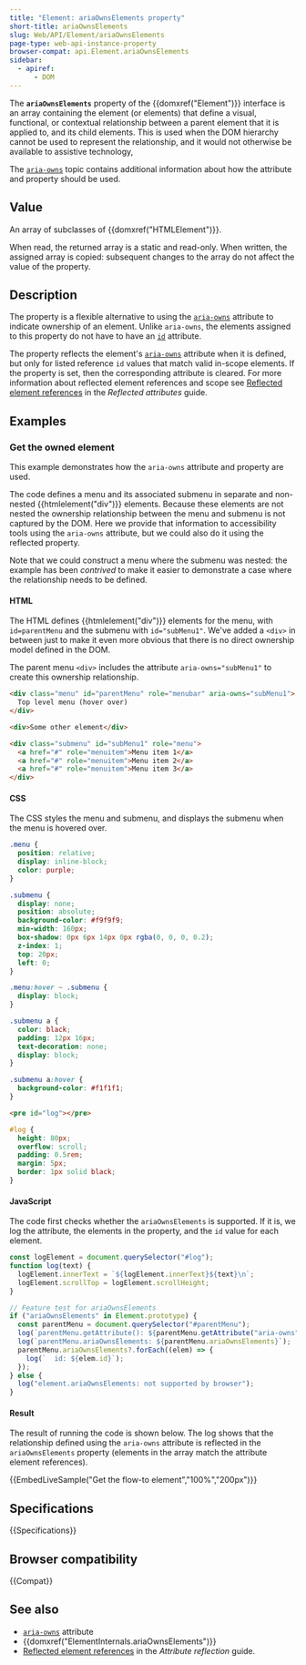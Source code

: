```yaml
---
title: "Element: ariaOwnsElements property"
short-title: ariaOwnsElements
slug: Web/API/Element/ariaOwnsElements
page-type: web-api-instance-property
browser-compat: api.Element.ariaOwnsElements
sidebar:
  - apiref:
      - DOM
---
```


The **`ariaOwnsElements`** property of the {{domxref("Element")}} interface is an array containing the element (or elements) that define a visual, functional, or contextual relationship between a parent element that it is applied to, and its child elements.
This is used when the DOM hierarchy cannot be used to represent the relationship, and it would not otherwise be available to assistive technology,

The [`aria-owns`](/en-US/docs/Web/Accessibility/ARIA/Reference/Attributes/aria-owns) topic contains additional information about how the attribute and property should be used.

## Value

An array of subclasses of {{domxref("HTMLElement")}}.

When read, the returned array is a static and read-only.
When written, the assigned array is copied: subsequent changes to the array do not affect the value of the property.

## Description

The property is a flexible alternative to using the [`aria-owns`](/en-US/docs/Web/Accessibility/ARIA/Reference/Attributes/aria-owns) attribute to indicate ownership of an element.
Unlike `aria-owns`, the elements assigned to this property do not have to have an [`id`](/en-US/docs/Web/HTML/Reference/Global_attributes/id) attribute.

The property reflects the element's [`aria-owns`](/en-US/docs/Web/Accessibility/ARIA/Reference/Attributes/aria-owns) attribute when it is defined, but only for listed reference `id` values that match valid in-scope elements.
If the property is set, then the corresponding attribute is cleared.
For more information about reflected element references and scope see [Reflected element references](/en-US/docs/Web/API/Document_Object_Model/Reflected_attributes#reflected_element_references) in the _Reflected attributes_ guide.

## Examples

### Get the owned element

This example demonstrates how the `aria-owns` attribute and property are used.

The code defines a menu and its associated submenu in separate and non-nested {{htmlelement("div")}} elements.
Because these elements are not nested the ownership relationship between the menu and submenu is not captured by the DOM.
Here we provide that information to accessibility tools using the `aria-owns` attribute, but we could also do it using the reflected property.

Note that we could construct a menu where the submenu was nested: the example has been _contrived_ to make it easier to demonstrate a case where the relationship needs to be defined.

#### HTML

The HTML defines {{htmlelement("div")}} elements for the menu, with `id=parentMenu` and the submenu with `id="subMenu1"`.
We've added a `<div>` in between just to make it even more obvious that there is no direct ownership model defined in the DOM.

The parent menu `<div>` includes the attribute `aria-owns="subMenu1"` to create this ownership relationship.

```html
<div class="menu" id="parentMenu" role="menubar" aria-owns="subMenu1">
  Top level menu (hover over)
</div>

<div>Some other element</div>

<div class="submenu" id="subMenu1" role="menu">
  <a href="#" role="menuitem">Menu item 1</a>
  <a href="#" role="menuitem">Menu item 2</a>
  <a href="#" role="menuitem">Menu item 3</a>
</div>
```

#### CSS

The CSS styles the menu and submenu, and displays the submenu when the menu is hovered over.

```css
.menu {
  position: relative;
  display: inline-block;
  color: purple;
}

.submenu {
  display: none;
  position: absolute;
  background-color: #f9f9f9;
  min-width: 160px;
  box-shadow: 0px 6px 14px 0px rgba(0, 0, 0, 0.2);
  z-index: 1;
  top: 20px;
  left: 0;
}

.menu:hover ~ .submenu {
  display: block;
}

.submenu a {
  color: black;
  padding: 12px 16px;
  text-decoration: none;
  display: block;
}

.submenu a:hover {
  background-color: #f1f1f1;
}
```

```html hidden
<pre id="log"></pre>
```

```css hidden
#log {
  height: 80px;
  overflow: scroll;
  padding: 0.5rem;
  margin: 5px;
  border: 1px solid black;
}
```

#### JavaScript

The code first checks whether the `ariaOwnsElements` is supported.
If it is, we log the attribute, the elements in the property, and the `id` value for each element.

```js hidden
const logElement = document.querySelector("#log");
function log(text) {
  logElement.innerText = `${logElement.innerText}${text}\n`;
  logElement.scrollTop = logElement.scrollHeight;
}
```

```js
// Feature test for ariaOwnsElements
if ("ariaOwnsElements" in Element.prototype) {
  const parentMenu = document.querySelector("#parentMenu");
  log(`parentMenu.getAttribute(): ${parentMenu.getAttribute("aria-owns")}`);
  log(`parentMenu.ariaOwnsElements: ${parentMenu.ariaOwnsElements}`);
  parentMenu.ariaOwnsElements?.forEach((elem) => {
    log(`  id: ${elem.id}`);
  });
} else {
  log("element.ariaOwnsElements: not supported by browser");
}
```

#### Result

The result of running the code is shown below.
The log shows that the relationship defined using the `aria-owns` attribute is reflected in the `ariaOwnsElements` property (elements in the array match the attribute element references).

{{EmbedLiveSample("Get the flow-to element","100%","200px")}}

## Specifications

{{Specifications}}

## Browser compatibility

{{Compat}}

## See also

- [`aria-owns`](/en-US/docs/Web/Accessibility/ARIA/Reference/Attributes/aria-flowto) attribute
- {{domxref("ElementInternals.ariaOwnsElements")}}
- [Reflected element references](/en-US/docs/Web/API/Document_Object_Model/Reflected_attributes#reflected_element_references) in the _Attribute reflection_ guide.
